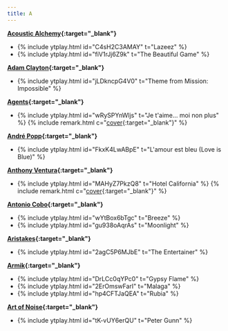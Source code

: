 ```yaml
---
title: A
---
```

**[Acoustic Alchemy](https://en.wikipedia.org/wiki/Acoustic_Alchemy){:target="_blank"}**
- {% include ytplay.html id="C4sH2C3AMAY" t="Lazeez" %}
- {% include ytplay.html id="fiV1rJj6Z9k" t="The Beautiful Game" %}

**[Adam Clayton](https://en.wikipedia.org/wiki/Adam_Clayton){:target="_blank"}**
- {% include ytplay.html id="jLDkncpG4V0" t="Theme from Mission: Impossible" %}

**[Agents](https://en.wikipedia.org/wiki/Agents_(Finnish_band)){:target="_blank"}**
- {% include ytplay.html id="wRySPYnWljs" t="Je t'aime... moi non plus" %} {% include remark.html c="[cover](https://en.wikipedia.org/wiki/Je_t'aime..._moi_non_plus){:target=\"_blank\"}" %}

**[André Popp](https://en.wikipedia.org/wiki/André_Popp){:target="_blank"}**
- {% include ytplay.html id="FkxK4LwABpE" t="L'amour est bleu (Love is Blue)" %}

**[Anthony Ventura](https://www.discogs.com/artist/635890-Orchester-Anthony-Ventura){:target="_blank"}**
- {% include ytplay.html id="MAHyZ7PkzQ8" t="Hotel California" %} {% include remark.html c="[cover](https://en.wikipedia.org/wiki/Hotel_California){:target=\"_blank\"}" %}

**[Antonio Cobo](https://www.discogs.com/artist/4455576-Antonio-Cobo){:target="_blank"}**
- {% include ytplay.html id="wYtBox6bTgc" t="Breeze" %}
- {% include ytplay.html id="gu938oAqrAs" t="Moonlight" %}

**[Aristakes](https://www.discogs.com/artist/799458-Aristakes){:target="_blank"}**
- {% include ytplay.html id="2agC5P6MJbE" t="The Entertainer" %}

**[Armik](https://en.wikipedia.org/wiki/Armik){:target="_blank"}**
- {% include ytplay.html id="DrLCc0qYPc0" t="Gypsy Flame" %}
- {% include ytplay.html id="2ErOmswFarI" t="Malaga" %}
- {% include ytplay.html id="hp4CFTJaQEA" t="Rubia" %}

**[Art of Noise](https://en.wikipedia.org/wiki/Art_of_Noise){:target="_blank"}**
- {% include ytplay.html id="tK-vUY6erQU" t="Peter Gunn" %}
